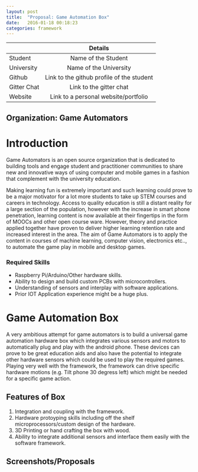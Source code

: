 ```yaml
---
layout: post
title:  "Proposal: Game Automation Box"
date:   2016-01-18 00:18:23 
categories: framework
---
```


|         | Details           |
| ------------- |:-------------:|
| Student      | Name of the Student |
| University      | Name of the University      |
| Github | Link to the github profile of the student      |
| Gitter Chat | Link to the gitter chat      |
| Website | Link to a personal website/portfolio      |

## Organization: Game Automators

# Introduction

Game Automators is an open source organization that is dedicated to building tools and engage student and practitioner communities to share new and innovative ways of using computer and mobile games in a fashion that complement with the university education.

Making learning fun is extremely important and such learning could prove to be a major motivator for a lot more students to take up STEM courses and careers in technology. Access to quality education is still a distant reality for a large section of the population, however with the increase in smart phone penetration, learning content is now available at their fingertips in the form of MOOCs and other open course ware. However, theory and practice applied together have proven to deliver higher learning retention rate and increased interest in the area. The aim of Game Automators is to apply the content in courses of machine learning, computer vision, electronics etc.., to automate the game play in mobile and desktop games.

### Required Skills
- Raspberry Pi/Arduino/Other hardware skills.
- Ability to design and build custom PCBs with microcontrollers.
- Understanding of sensors and interplay with software applications.
- Prior IOT Application experience might be a huge plus.

# Game Automation Box

A very ambitious attempt for game automators is to build a universal game automation hardware box which integrates various sensors and motors to automatically plug and play with the android phone. These devices can prove to be great education aids and also have the potential to integrate other hardware sensors which could be used to play the required games. Playing very well with the framework, the framework can drive specific hardware motions (e.g. Tilt phone 30 degress left) which might be needed for a specific game action.

## Features of Box

1. Integration and coupling with the framework.
2. Hardware protoyping skills including off the shelf microprocessors/custom design of the hardware.
3. 3D Printing or hand crafting the box with wood.
4. Ability to integrate additional sensors and interface them easily with the software framework.

## Screenshots/Proposals
